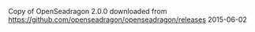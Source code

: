 Copy of OpenSeadragon 2.0.0 downloaded from <https://github.com/openseadragon/openseadragon/releases> 2015-06-02
